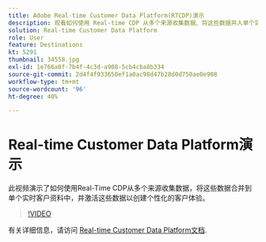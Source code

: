 ```yaml
---
title: Adobe Real-time Customer Data Platform(RTCDP)演示
description: 观看如何使用 Real-time CDP 从多个来源收集数据、将这些数据并入单个实时客户配置文件以及激活这些数据以打造个性化客户体验的演示。
solution: Real-time Customer Data Platform
role: User
feature: Destinations
kt: 5291
thumbnail: 34558.jpg
exl-id: 1e766a0f-7b4f-4c3d-a908-5cb4cba8b334
source-git-commit: 2d4f4f933650ef1a0ac98d47b28d0d750ae0e908
workflow-type: tm+mt
source-wordcount: '96'
ht-degree: 40%

---
```


# Real-time Customer Data Platform演示

此视频演示了如何使用Real-Time CDP从多个来源收集数据，将这些数据合并到单个实时客户资料中，并激活这些数据以创建个性化的客户体验。

>[!VIDEO](https://video.tv.adobe.com/v/34558?quality=12&learn=on)


有关详细信息，请访问 [Real-time Customer Data Platform文档](https://experienceleague.adobe.com/docs/experience-platform/rtcdp/overview.html?lang=zh-Hans).